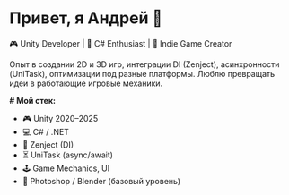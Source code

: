 # Привет, я Андрей 👋

🎮 Unity Developer | 🧩 C# Enthusiast | 🚀 Indie Game Creator

Опыт в создании 2D и 3D игр, интеграции DI (Zenject), асинхронности (UniTask), оптимизации под разные платформы.
Люблю превращать идеи в работающие игровые механики.

**# Мой стек:**
- 🎮 Unity 2020–2025
- 💻 C# / .NET
- 🔌 Zenject (DI)
- ⏳ UniTask (async/await)
- 🕹 Game Mechanics, UI
- 🎨 Photoshop / Blender (базовый уровень)
